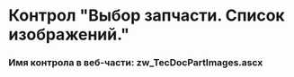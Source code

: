 ﻿---
description: 2.6.0.0
---
# Контрол "Выбор запчасти. Список изображений."
### Имя контрола в веб-части: zw_TecDocPartImages.ascx

